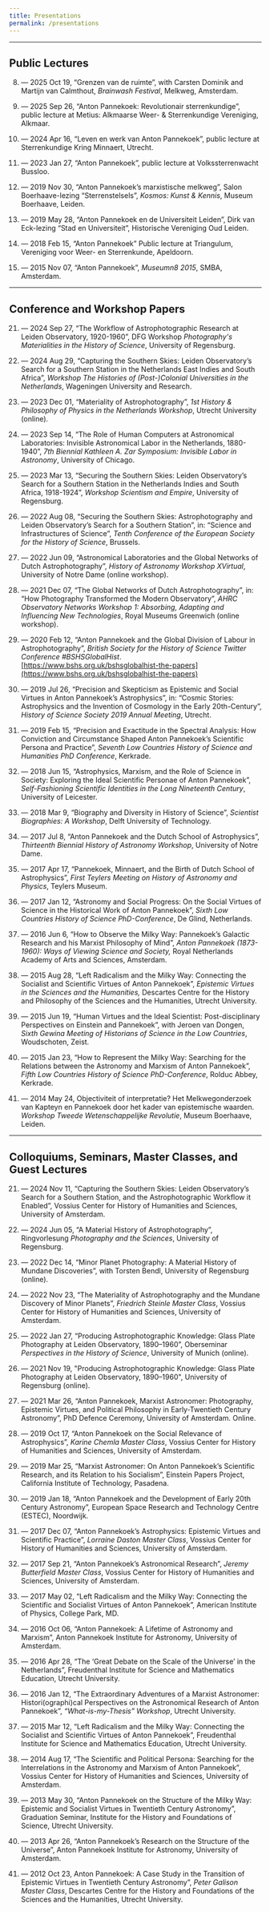 ```yaml
---
title: Presentations
permalink: /presentations
---
```


------

## Public Lectures

08. — 2025 Oct 19, “Grenzen van de ruimte”, with Carsten Dominik and Martijn van Calmthout, _Brainwash Festival_, Melkweg, Amsterdam.

07. — 2025 Sep 26, “Anton Pannekoek: Revolutionair sterrenkundige”, public lecture at Metius: Alkmaarse Weer- & Sterrenkundige Vereniging, Alkmaar.

06. — 2024 Apr 16, “Leven en werk van Anton Pannekoek”, public lecture at Sterrenkundige Kring Minnaert, Utrecht.

05. — 2023 Jan 27, “Anton Pannekoek”, public lecture at Volkssterrenwacht Bussloo.

04. — 2019 Nov 30, “Anton Pannekoek’s marxistische melkweg”, Salon Boerhaave-lezing “Sterrenstelsels”, _Kosmos: Kunst & Kennis_, Museum Boerhaave, Leiden.

03. — 2019 May 28, “Anton Pannekoek en de Universiteit Leiden”, Dirk van Eck-lezing “Stad en Universiteit”, Historische Vereniging Oud Leiden.

02. — 2018 Feb 15, “Anton Pannekoek” Public lecture at Triangulum, Vereniging voor Weer- en Sterrenkunde, Apeldoorn.

01. — 2015 Nov 07, “Anton Pannekoek”, _Museumn8 2015_, SMBA, Amsterdam.

---

## Conference and Workshop Papers

21. — 2024 Sep 27, “The Workflow of Astrophotographic Research at Leiden Observatory, 1920-1960”, DFG Workshop *Photography's Materialities in the History of Science*, University of Regensburg.

20. — 2024 Aug 29, “Capturing the Southern Skies: Leiden Observatory’s Search for a Southern Station in the Netherlands East Indies and South Africa”, *Workshop The Histories of (Post-)Colonial Universities in the Netherlands*, Wageningen University and Research.

19. — 2023 Dec 01, “Materiality of Astrophotography”, _1st History & Philosophy of Physics in the Netherlands Workshop_, Utrecht University (online).

18. — 2023 Sep 14, “The Role of Human Computers at Astronomical Laboratories: Invisible Astronomical Labor in the Netherlands, 1880-1940”, _7th Biennial Kathleen A. Zar Symposium: Invisible Labor in Astronomy_, University of Chicago.

17. — 2023 Mar 13, “Securing the Southern Skies: Leiden Observatory’s Search for a Southern Station in the Netherlands Indies and South Africa, 1918-1924”, *Workshop Scientism and Empire*, University of Regensburg.

16. — 2022 Aug 08, “Securing the Southern Skies: Astrophotography and Leiden Observatory’s Search for a Southern Station”, in: “Science and Infrastructures of Science”, _Tenth Conference of the European Society for the History of Science_, Brussels.

15. — 2022 Jun 09, “Astronomical Laboratories and the Global Networks of Dutch Astrophotography”, _History of Astronomy Workshop XVirtual_, University of Notre Dame (online workshop).

14. — 2021 Dec 07, “The Global Networks of Dutch Astrophotography”, in: “How Photography Transformed the Modern Observatory”, _AHRC Observatory Networks Workshop 1: Absorbing, Adapting and Influencing New Technologies_, Royal Museums Greenwich (online workshop).

13. — 2020 Feb 12, “Anton Pannekoek and the Global Division of Labour in Astrophotography”, _British Society for the History of Science Twitter Conference \#BSHSGlobalHist_.  
[https://www.bshs.org.uk/bshsglobalhist-the-papers](https://www.bshs.org.uk/bshsglobalhist-the-papers)

12. — 2019 Jul 26, “Precision and Skepticism as Epistemic and Social Virtues in Anton Pannekoek’s Astrophysics”, in: “Cosmic Stories: Astrophysics and the Invention of Cosmology in the Early 20th-Century”, _History of Science Society 2019 Annual Meeting_, Utrecht.

11. — 2019 Feb 15, “Precision and Exactitude in the Spectral Analysis: How Conviction and Circumstance Shaped Anton Pannekoek’s Scientific Persona and Practice”, _Seventh Low Countries History of Science and Humanities PhD Conference_, Kerkrade.

10. — 2018 Jun 15, “Astrophysics, Marxism, and the Role of Science in Society: Exploring the Ideal Scientific Personae of Anton Pannekoek”, _Self-Fashioning Scientific Identities in the Long Nineteenth Century_, University of Leicester.

09. — 2018 Mar 9, “Biography and Diversity in History of Science”, _Scientist Biographies: A Workshop_, Delft University of Technology.

08. — 2017 Jul 8, “Anton Pannekoek and the Dutch School of Astrophysics”, _Thirteenth Biennial History of Astronomy Workshop_, University of Notre Dame.

07. — 2017 Apr 17, “Pannekoek, Minnaert, and the Birth of Dutch School of Astrophysics”, _First Teylers Meeting on History of Astronomy and Physics_, Teylers Museum.

06. — 2017 Jan 12, “Astronomy and Social Progress: On the Social Virtues of Science in the Historical Work of Anton Pannekoek”, _Sixth Low Countries History of Science PhD-Conference_, De Glind, Netherlands.

05. — 2016 Jun 6, “How to Observe the Milky Way: Pannekoek’s Galactic Research and his Marxist Philosophy of Mind”, _Anton Pannekoek (1873-1960): Ways of Viewing Science and Society,_ Royal Netherlands Academy of Arts and Sciences, Amsterdam.

04. — 2015 Aug 28, “Left Radicalism and the Milky Way: Connecting the Socialist and Scientific Virtues of Anton Pannekoek”, _Epistemic Virtues in the Sciences and the Humanities,_ Descartes Centre for the History and Philosophy of the Sciences and the Humanities, Utrecht University.

03. — 2015 Jun 19, “Human Virtues and the Ideal Scientist: Post-disciplinary Perspectives on Einstein and Pannekoek”, with Jeroen van Dongen, _Sixth Gewina Meeting of Historians of Science in the Low Countries_, Woudschoten, Zeist. 

02. — 2015 Jan 23, “How to Represent the Milky Way: Searching for the Relations between the Astronomy and Marxism of Anton Pannekoek”, _Fifth Low Countries History of Science_ _PhD-Conference_, Rolduc Abbey, Kerkrade.

01. — 2014 May 24, Objectiviteit of interpretatie? Het Melkwegonderzoek van Kapteyn en Pannekoek door het kader van epistemische waarden. _Workshop Tweede Wetenschappelijke Revolutie_, Museum Boerhaave, Leiden.

---

## Colloquiums, Seminars, Master Classes, and Guest Lectures

21. — 2024 Nov 11, “Capturing the Southern Skies: Leiden Observatory’s Search for a Southern Station, and the Astrophotographic Workflow it Enabled”, Vossius Center for History of Humanities and Sciences, University of Amsterdam.

20. — 2024 Jun 05, “A Material History of Astrophotography”, Ringvorlesung _Photography and the Sciences_, University of Regensburg.

19. — 2022 Dec 14, “Minor Planet Photography: A Material History of Mundane Discoveries”, with Torsten Bendl, University of Regensburg (online).

18. — 2022 Nov 23, “The Materiality of Astrophotography and the Mundane Discovery of Minor Planets”, _Friedrich Steinle Master Class_, Vossius Center for History of Humanities and Sciences, University of Amsterdam.

17. — 2022 Jan 27, “Producing Astrophotographic Knowledge: Glass Plate Photography at Leiden Observatory, 1890–1960”, Oberseminar _Perspectives in the History of Science_, University of Munich (online).

16. — 2021 Nov 19, "Producing Astrophotographic Knowledge: Glass Plate Photography at Leiden Observatory, 1890–1960", University of Regensburg (online).
  
15. — 2021 Mar 26, “Anton Pannekoek, Marxist Astronomer: Photography, Epistemic Virtues, and Political Philosophy in Early-Twentieth Century Astronomy”, PhD Defence Ceremony, University of Amsterdam. Online.

14. — 2019 Oct 17, “Anton Pannekoek on the Social Relevance of Astrophysics”, _Karine Chemla Master Class_, Vossius Center for History of Humanities and Sciences, University of Amsterdam.

13. — 2019 Mar 25, “Marxist Astronomer: On Anton Pannekoek’s Scientific Research, and its Relation to his Socialism”, Einstein Papers Project, California Institute of Technology, Pasadena.

12. — 2019 Jan 18, “Anton Pannekoek and the Development of Early 20th Century Astronomy”, European Space Research and Technology Centre (ESTEC), Noordwijk.

11. — 2017 Dec 07, “Anton Pannekoek’s Astrophysics: Epistemic Virtues and Scientific Practice”, _Lorraine Daston Master Class_, Vossius Center for History of Humanities and Sciences, University of Amsterdam.

10. — 2017 Sep 21, “Anton Pannekoek’s Astronomical Research”, _Jeremy Butterfield Master Class_, Vossius Center for History of Humanities and Sciences, University of Amsterdam.

09. — 2017 May 02, “Left Radicalism and the Milky Way: Connecting the Scientific and Socialist Virtues of Anton Pannekoek”, American Institute of Physics, College Park, MD.

08. — 2016 Oct 06, “Anton Pannekoek: A Lifetime of Astronomy and Marxism”, Anton Pannekoek Institute for Astronomy, University of Amsterdam.

07. — 2016 Apr 28, “The ‘Great Debate on the Scale of the Universe’ in the Netherlands”, Freudenthal Institute for Science and Mathematics Education, Utrecht University.

06. — 2016 Jan 12, “The Extraordinary Adventures of a Marxist Astronomer: Histori(ographi)cal Perspectives on the Astronomical Research of Anton Pannekoek”, _“What-is-my-Thesis”_ _Workshop_, Utrecht University.

05. — 2015 Mar 12, “Left Radicalism and the Milky Way: Connecting the Socialist and Scientific Virtues of Anton Pannekoek”, Freudenthal Institute for Science and Mathematics Education, Utrecht University.

04. — 2014 Aug 17, “The Scientific and Political Persona: Searching for the Interrelations in the Astronomy and Marxism of Anton Pannekoek”, Vossius Center for History of Humanities and Sciences, University of Amsterdam.

03. — 2013 May 30, “Anton Pannekoek on the Structure of the Milky Way: Epistemic and Socialist Virtues in Twentieth Century Astronomy”, Graduation Seminar, Institute for the History and Foundations of Science, Utrecht University.

02. — 2013 Apr 26, “Anton Pannekoek’s Research on the Structure of the Universe”, Anton Pannekoek Institute for Astronomy, University of Amsterdam.

01. — 2012 Oct 23, Anton Pannekoek: A Case Study in the Transition of Epistemic Virtues in Twentieth Century Astronomy”, _Peter Galison Master Class_, Descartes Centre for the History and Foundations of the Sciences and the Humanities, Utrecht University.
